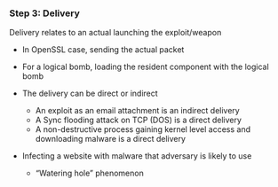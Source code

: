 ### Step 3: Delivery

Delivery relates to an actual launching the exploit/weapon

- In OpenSSL case, sending the actual packet

- For a logical bomb, loading the resident component with the logical bomb
- The delivery can be direct or indirect
  - An exploit as an email attachment is an indirect delivery
  - A Sync flooding attack on TCP (DOS) is a direct delivery
  - A non-destructive process gaining kernel level access and downloading malware is a direct delivery

- Infecting a website with malware that adversary is likely to use
  - “Watering hole” phenomenon
